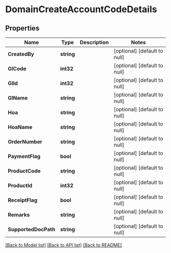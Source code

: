# DomainCreateAccountCodeDetails

## Properties
Name | Type | Description | Notes
------------ | ------------- | ------------- | -------------
**CreatedBy** | **string** |  | [optional] [default to null]
**GlCode** | **int32** |  | [optional] [default to null]
**GlId** | **int32** |  | [optional] [default to null]
**GlName** | **string** |  | [optional] [default to null]
**Hoa** | **string** |  | [optional] [default to null]
**HoaName** | **string** |  | [optional] [default to null]
**OrderNumber** | **string** |  | [optional] [default to null]
**PaymentFlag** | **bool** |  | [optional] [default to null]
**ProductCode** | **string** |  | [optional] [default to null]
**ProductId** | **int32** |  | [optional] [default to null]
**ReceiptFlag** | **bool** |  | [optional] [default to null]
**Remarks** | **string** |  | [optional] [default to null]
**SupportedDocPath** | **string** |  | [optional] [default to null]

[[Back to Model list]](../README.md#documentation-for-models) [[Back to API list]](../README.md#documentation-for-api-endpoints) [[Back to README]](../README.md)



